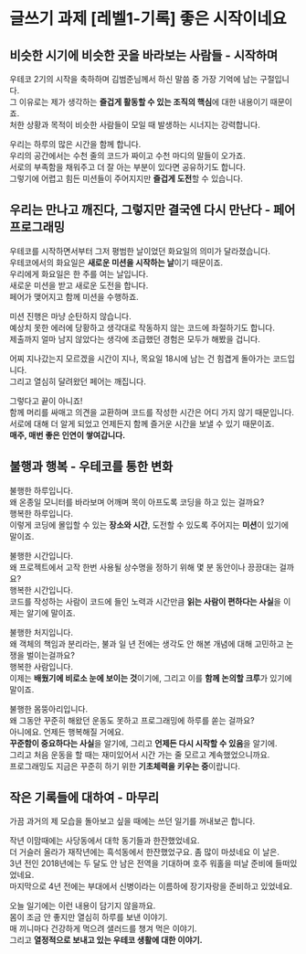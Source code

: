# 글쓰기 과제 [레벨1-기록] 좋은 시작이네요

## 비슷한 시기에 비슷한 곳을 바라보는 사람들 - 시작하며

우테코 2기의 시작을 축하하며 김범준님께서 하신 말씀 중 가장 기억에 남는 구절입니다.   
그 이유로는 제가 생각하는 **즐겁게 활동할 수 있는 조직의 핵심**에 대한 내용이기 때문이죠.  
처한 상황과 목적이 비슷한 사람들이 모일 때 발생하는 시너지는 강력합니다.  

우리는 하루의 많은 시간을 함께 합니다.   
우리의 공간에서는 수천 줄의 코드가 짜이고 수천 마디의 말들이 오가죠.   
서로의 부족함을 채워주고 더 잘 아는 부분이 있다면 공유하기도 합니다.   
그렇기에 어렵고 힘든 미션들이 주어지지만 **즐겁게 도전**할 수 있습니다.  

## 우리는 만나고 깨진다, 그렇지만 결국엔 다시 만난다 - 페어 프로그래밍

우테코를 시작하면서부터 그저 평범한 날이었던 화요일의 의미가 달라졌습니다.  
우테코에서의 화요일은 **새로운 미션을 시작하는 날**이기 때문이죠.  
우리에게 화요일은 한 주를 여는 날입니다.  
새로운 미션을 받고 새로운 도전을 합니다.   
페어가 맺어지고 함께 미션을 수행하죠.   

미션 진행은 마냥 순탄하지 않습니다.   
예상치 못한 에러에 당황하고 생각대로 작동하지 않는 코드에 좌절하기도 합니다.  
제출까지 얼마 남지 않았다는 생각에 조급했던 경험은 모두가 해봤을 겁니다.   

어찌 지나갔는지 모르겠을 시간이 지나, 목요일 18시에 남는 건 힘겹게 돌아가는 코드입니다.  
그리고 열심히 달려왔던 페어는 깨집니다.   

그렇다고 끝이 아니죠!   
함께 머리를 싸매고 의견을 교환하며 코드를 작성한 시간은 어디 가지 않기 때문입니다.  
서로에 대해 더 알게 되었고 언제든지 함께 즐거운 시간을 보낼 수 있기 때문이죠.   
**매주, 매번 좋은 인연이 쌓여갑니다.**  

## 불행과 행복 - 우테코를 통한 변화

불행한 하루입니다.  
왜 온종일 모니터를 바라보며 어깨며 목이 아프도록 코딩을 하고 있는 걸까요?  
행복한 하루입니다.  
이렇게 코딩에 몰입할 수 있는 **장소와 시간**, 도전할 수 있도록 주어지는 **미션**이 있기에 말이죠.   

불행한 시간입니다.   
왜 프로젝트에서 고작 한번 사용될 상수명을 정하기 위해 몇 분 동안이나 끙끙대는 걸까요?  
행복한 시간입니다.  
코드를 작성하는 사람이 코드에 들인 노력과 시간만큼 **읽는 사람이 편하다는 사실**을 이제는 알기에 말이죠.  

불행한 처지입니다.   
왜 객체의 책임과 분리라는, 불과 일 년 전에는 생각도 안 해본 개념에 대해 고민하고 논쟁을 벌이는걸까요?   
행복한 사람입니다.  
이제는 **배웠기에 비로소 눈에 보이는 것**이기에, 그리고 이를 **함께 논의할 크루**가 있기에 말이죠.  

불행한 몸뚱아리입니다.  
왜 그동안 꾸준히 해왔던 운동도 못하고 프로그래밍에 하루를 쏟는 걸까요?  
아니에요. 언제든 행복해질 거에요.  
**꾸준함이 중요하다는 사실**을 알기에, 그리고 **언제든 다시 시작할 수 있음**을 알기에.  
그리고 처음 운동을 할 때는 재미있어서 시간 가는 줄 모르고 계속했었으니까요.  
프로그래밍도 지금은 꾸준히 하기 위한 **기초체력을 키우는 중**이랍니다.  

## 작은 기록들에 대하여 - 마무리 
가끔 과거의 제 모습을 돌아보고 싶을 때에는 쓰던 일기를 꺼내보곤 합니다.  

작년 이맘때에는 사당동에서 대학 동기들과 한잔했었네요.  
더 거슬러 올라가 재작년에는 흑석동에서 한잔했었구요. 좀 많이 마셨네요 이 날은.    
3년 전인 2018년에는 두 달도 안 남은 전역을 기대하며 호주 워홀을 떠날 준비에 들떠있었네요.  
마지막으로 4년 전에는 부대에서 신병이라는 이름하에 장기자랑을 준비하고 있었네요.  

오늘 일기에는 이런 내용이 담기지 않을까요.  
몸이 조금 안 좋지만 열심히 하루를 보낸 이야기.   
매 끼니마다 건강하게 먹으려 샐러드를 챙겨 먹은 이야기.  
그리고 **열정적으로 보내고 있는 우테코 생활에 대한 이야기.**  


